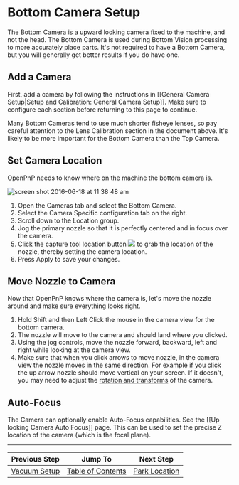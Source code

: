 # Bottom Camera Setup
The Bottom Camera is a upward looking camera fixed to the machine, and not the head. The Bottom Camera is used during Bottom Vision processing to more accurately place parts. It's not required to have a Bottom Camera, but you will generally get better results if you do have one.

## Add a Camera
First, add a camera by following the instructions in [[General Camera Setup|Setup and Calibration: General Camera Setup]]. Make sure to configure each section before returning to this page to continue.

Many Bottom Cameras tend to use much shorter fisheye lenses, so pay careful attention to the Lens Calibration section in the document above. It's likely to be more important for the Bottom Camera than the Top Camera.

## Set Camera Location
OpenPnP needs to know where on the machine the bottom camera is.

![screen shot 2016-06-18 at 11 38 48 am](https://cloud.githubusercontent.com/assets/1182323/16172994/3fd9c286-3549-11e6-9939-1ee0057c0911.png)

1. Open the Cameras tab and select the Bottom Camera.
2. Select the Camera Specific configuration tab on the right.
3. Scroll down to the Location group.
4. Jog the primary nozzle so that it is perfectly centered and in focus over the camera.
5. Click the capture tool location button ![](https://rawgit.com/openpnp/openpnp/develop/src/main/resources/icons/capture-nozzle.svg) to grab the location of the nozzle, thereby setting the camera location.
6. Press Apply to save your changes.

## Move Nozzle to Camera
Now that OpenPnP knows where the camera is, let's move the nozzle around and make sure everything looks right.

1. Hold Shift and then Left Click the mouse in the camera view for the bottom camera.
2. The nozzle will move to the camera and should land where you clicked.
3. Using the jog controls, move the nozzle forward, backward, left and right while looking at the camera view.
4. Make sure that when you click arrows to move nozzle, in the camera view the nozzle moves in the same direction. For example if you click the up arrow nozzle should move vertical on your screen.  If it doesn't, you may need to adjust the [rotation and transforms](https://github.com/openpnp/openpnp/wiki/Setup-and-Calibration_General-Camera-Setup#set-rotation-and-transforms) of the camera.

## Auto-Focus

The Camera can optionally enable Auto-Focus capabilities. See the [[Up looking Camera Auto Focus]] page. This can be used to set the precise Z location of the camera (which is the focal plane).

***

| Previous Step                 | Jump To                 | Next Step                                   |
| ----------------------------- | ----------------------- | ------------------------------------------- |
| [Vacuum Setup](https://github.com/openpnp/openpnp/wiki/Setup-and-Calibration_Vacuum-Setup) | [Table of Contents](https://github.com/openpnp/openpnp/wiki/Setup-and-Calibration) | [Park Location](https://github.com/openpnp/openpnp/wiki/Setup-and-Calibration_Park-Location) |